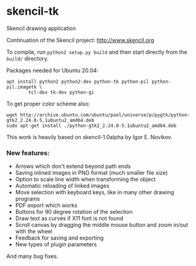 # skencil-tk
Skencil drawing application

Continuation of the Skencil project: http://www.skencil.org

To compile, run `python2 setup.py build` and then start directly
from the `build/` directory.

Packages needed for Ubuntu 20.04:
```
apt install python2 python2-dev python-tk python-pil python-pil.imagetk \
        tcl-dev tk-dev python-gi
```

To get proper color scheme also:
```
wget http://archive.ubuntu.com/ubuntu/pool/universe/p/pygtk/python-gtk2_2.24.0-5.1ubuntu2_amd64.deb
sudo apt-get install ./python-gtk2_2.24.0-5.1ubuntu2_amd64.deb
```

This work is heavily based on skencil-1.0alpha by Igor E. Novikov.

### New features:

- Arrows which don't extend beyond path ends
- Saving inlined images in PNG format (much smaller file size)
- Option to scale line width when transforming the object
- Automatic reloading of linked images
- Move selection with keyboard keys, like in many other drawing programs
- PDF export which works
- Buttons for 90 degree rotation of the selection
- Draw text as curves if X11 font is not found
- Scroll canvas by dragging the middle mouse button and zoom in/out with the wheel
- Feedback for saving and exporting
- New types of plugin parameters

And many bug fixes.
